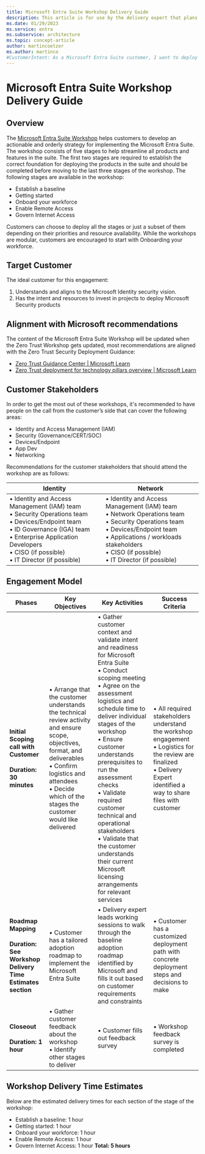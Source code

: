 ```yaml
---
title: Microsoft Entra Suite Workshop Delivery Guide
description: This article is for use by the delivery expert that plans on delivering the Microsoft Entra Suite Workshop to customers. It aims to provide delivery experts with a comprehensive overview of the tasks that is required to successfully deliver the Microsoft Entra Suite Workshop to customers. It's structured chronologically following the standard and typical flow of a workshop delivery. It outlines how to use the Microsoft Entra Suite Workshop to deploy all the components of the suite. It gives organizations and IT admins a detailed plan to design and deploy Microsoft Entra ID Governance, Microsoft Entra Private Access, Microsoft Entra Internet Access, and Microsoft Entra Verified ID.
ms.date: 01/29/2023
ms.service: entra
ms.subservice: architecture
ms.topic: concept-article
author: martincoetzer
ms.author: martinco
#CustomerIntent: As a Microsoft Entra Suite customer, I want to deploy all components of the Microsoft Entra Suite.
---
```

# Microsoft Entra Suite Workshop Delivery Guide

## Overview
The [Microsoft Entra Suite Workshop](https://aka.ms/EntraSuiteWorkshop) helps customers to develop an actionable and orderly strategy for implementing the Microsoft Entra Suite. The workshop consists of five stages to help streamline all products and features in the suite. The first two stages are required to establish the correct foundation for deploying the products in the suite and should be completed before moving to the last three stages of the workshop. The following stages are available in the workshop:

- Establish a baseline
- Getting started
- Onboard your workforce
- Enable Remote Access
- Govern Internet Access

Customers can choose to deploy all the stages or just a subset of them depending on their priorities and resource availability. While the workshops are modular, customers are encouraged to start with Onboarding your workforce.

## Target Customer
The ideal customer for this engagement:
1. Understands and aligns to the Microsoft Identity security vision.
2. Has the intent and resources to invest in projects to deploy Microsoft Security products

## Alignment with Microsoft recommendations 
The content of the Microsoft Entra Suite Workshop will be updated when the Zero Trust Workshop gets updated, most recommendations are aligned with the Zero Trust Security Deployment Guidance:
- [Zero Trust Guidance Center | Microsoft Learn](https://learn.microsoft.com/en-us/security/zero-trust/)
- [Zero Trust deployment for technology pillars overview | Microsoft Learn](https://learn.microsoft.com/en-us/security/zero-trust/deploy/overview)

## Customer Stakeholders 
In order to get the most out of these workshops, it's recommended to have people on the call from the customer’s side that can cover the following areas:
- Identity and Access Management (IAM)
- Security (Governance/CERT/SOC)
- Devices/Endpoint
- App Dev
- Networking

Recommendations for the customer stakeholders that should attend the workshop are as follows:

|Identity|Network|
|---|---|
| • Identity and Access Management (IAM) team <br/> • Security Operations team <br/> • Devices/Endpoint team <br/> • ID Governance (IGA) team <br/> • Enterprise Application Developers <br/> • CISO (if possible) <br/> • IT Director (if possible)| • Identity and Access Management (IAM) team <br/> • Network Operations team <br/>  • Security Operations team <br/> • Devices/Endpoint team <br/> • Applications / workloads stakeholders <br/> • CISO (if possible) <br/> • IT Director (if possible)|

## Engagement Model

|Phases|Key Objectives|Key Activities|Success Criteria|
|--|--|--|--|
|**Initial Scoping call with Customer <br/> <br/> Duration: 30 minutes**| • Arrange that the customer understands the technical review activity and ensure scope, objectives, format, and deliverables <br/> • Confirm logistics and attendees <br/> • Decide which of the stages the customer would like delivered | • Gather customer context and validate intent and readiness for Microsoft Entra Suite <br/> • Conduct scoping meeting <br/> • Agree on the assessment logistics and schedule time to deliver individual stages of the workshop <br/> • Ensure customer understands prerequisites to run the assessment checks <br/> • Validate required customer technical and operational stakeholders <br/> • Validate that the customer understands their current Microsoft licensing arrangements for relevant services | • All required stakeholders understand the workshop engagement <br/> • Logistics for the review are finalized <br/> • Delivery Expert identified a way to share files with customer |
|**Roadmap Mapping <br/> <br/> Duration: See Workshop Delivery Time Estimates section**| • Customer has a tailored adoption roadmap to implement the Microsoft Entra Suite | • Delivery expert leads working sessions to walk through the baseline adoption roadmap identified by Microsoft and fills it out based on customer requirements and constraints | • Customer has a customized deployment path with concrete deployment steps and decisions to make |
|**Closeout <br/> <br/> Duration: 1 hour**| • Gather customer feedback about the workshop <br/> • Identify other stages to deliver | • Customer fills out feedback survey | • Workshop feedback survey is completed |

## Workshop Delivery Time Estimates
Below are the estimated delivery times for each section of the stage of the workshop:

- Establish a baseline: 1 hour
- Getting started: 1 hour
- Onboard your workforce: 1 hour
- Enable Remote Access: 1 hour
- Govern Internet Access: 1 hour
**Total: 5 hours**
